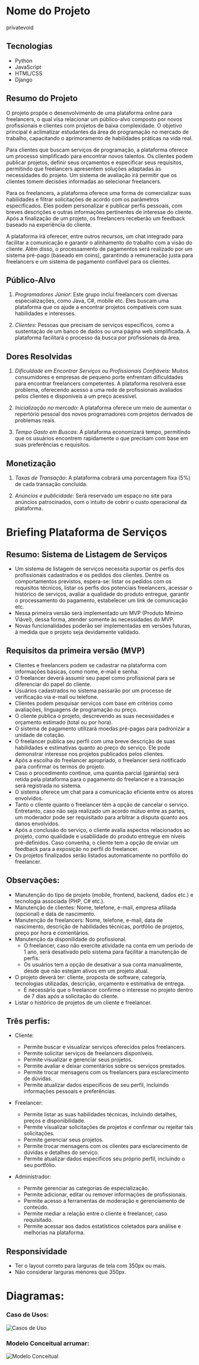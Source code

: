 # Nome do Projeto

privatevoid

## Tecnologias

* Python
* JavaScript
* HTML/CSS
* Django

## Resumo do Projeto

O projeto propõe o desenvolvimento de uma plataforma online para freelancers, o qual visa relacionar um público-alvo composto por novos profissionais e clientes com projetos de baixa complexidade. O objetivo principal é aclimatizar estudantes da área de programação no mercado de trabalho, capacitando o aprimoramento de habilidades práticas na vida real.

Para clientes que buscam serviços de programação, a plataforma oferece um processo simplificado para encontrar novos talentos. Os clientes podem publicar projetos, definir seus orçamentos e especificar seus requisitos, permitindo que freelancers apresentem soluções adaptadas às necessidades do projeto. Um sistema de avaliação irá permitir que os clientes tomem decisões informadas ao selecionar freelancers.

Para os freelancers, a plataforma oferece uma forma de comercializar suas habilidades e filtrar solicitações de acordo com os parâmetros especificados. Eles podem personalizar e publicar perfis pessoais, com breves descrições e outras informações pertinentes de interesse do cliente. Após a finalização de um projeto, os freelancers receberão um feedback baseado na experiência do cliente.

A plataforma irá oferecer, entre outros recursos, um chat integrado para facilitar a comunicação e garantir o alinhamento do trabalho com a visão do cliente. Além disso, o processamento de pagamentos será realizado por um sistema pré-pago (baseado em coins), garantindo a remuneração justa para freelancers e um sistema de pagamento confiável para os clientes.

## Público-Alvo

1. *Programadores Júnior*: Este grupo inclui freelancers com diversas especializações, como Java, C#, mobile etc. Eles buscam uma plataforma que os ajude a encontrar projetos compatíveis com suas habilidades e interesses. 

2. *Clientes*: Pessoas que precisam de serviços específicos, como a sustentação de um banco de dados ou uma página web simplificada. A plataforma facilitará o processo da busca por profissionais da área.

## Dores Resolvidas

1. *Dificuldade em Encontrar Serviços ou Profissionais Confiáveis*: Muitos consumidores e empresas de pequeno porte enfrentam dificuldades para encontrar freelancers competentes. A plataforma resolverá esse problema, oferecendo acesso a uma rede de profissionais avaliados pelos clientes e disponíveis a um preço acessível.

2. *Inicialização no mercado*: A plataforma oferece um meio de aumentar o repertório pessoal dos novos programadores com projetos derivados de problemas reais.

3. *Tempo Gasto em Buscas*: A plataforma economizará tempo, permitindo que os usuários encontrem rapidamente o que precisam com base em suas preferências e requisitos. 

## Monetização

1. *Taxas de Transação*: A plataforma cobrará uma porcentagem fixa (5%) de cada transação concluída.

2. *Anúncios e publicidade*: Será reservado um espaço no site para anúncios patrocinados, com o intuito de cobrir o custo operacional da plataforma.


# Briefing Plataforma de Serviços
## Resumo: Sistema de Listagem de Serviços

- Um sistema de listagem de serviços necessita suportar os perfis dos profissionais cadastrados e os pedidos dos clientes. Dentre os comportamentos previstos, espera-se: listar os pedidos com os requisitos técnicos, listar os perfis dos potenciais freelancers, acessar o histórico de serviços, avaliar a qualidade do produto entregue, garantir o processamento do pagamento, estabelecer um link de comunicação etc.
- Nessa primeira versão será implementado um MVP (Produto Mínimo Viável), dessa forma, atender somente às necessidades do MVP.
- Novas funcionalidades poderão ser implementadas em versões futuras, à medida que o projeto seja devidamente validado.

## Requisitos da primeira versão (MVP)

 - Clientes e freelancers podem se cadastrar na plataforma com informações básicas, como nome, e-mail e senha.
 - O freelancer deverá assumir seu papel como profissional para se diferenciar do papel do cliente.
 - Usuários cadastrados no sistema passarão por um processo de verificação via e-mail ou telefone.
 - Clientes podem pesquisar serviços com base em critérios como avaliações, linguagens de programação ou preço.
 - O cliente publica o projeto, descrevendo as suas necessidades e orçamento estimado (total ou por hora).
 - O sistema de pagamento utilizará moedas pré-pagas para padronizar a unidade de cotação.
 - O freelancer publica seu perfil com uma breve descrição de suas habilidades e estimativas quanto ao preço do serviço. Ele pode demonstrar interesse nos projetos publicados pelos clientes.
 - Após a escolha do freelancer apropriado, o freelancer será notificado para confirmar os termos do projeto.
 - Caso o procedimento continue, uma quantia parcial (garantia) será retida pela plataforma para o pagamento do freelancer e a transação será registrada no sistema.
 - O sistema oferece um chat para a comunicação eficiente entre os atores envolvidos.
 - Tanto o cliente quanto o freelancer têm a opção de cancelar o serviço. Entretanto, caso não seja realizado um acordo mútuo entre as partes, um moderador pode ser requisitado para arbitrar a disputa quanto aos danos envolvidos.
 - Após a conclusão do serviço, o cliente avalia aspectos relacionados ao projeto, como qualidade e usabilidade do produto entregue em níveis pré-definidos. Caso convenha, o cliente tem a opção de enviar um feedback para a exposição no perfil do freelancer.
 - Os projetos finalizados serão listados automaticamente no portfólio do freelancer.
   
## Observações:

 - Manutenção do tipo de projeto (mobile, frontend, backend, dados etc.) e tecnologia associada (PHP, C# etc.).
 - Manutenção de clientes: Nome, telefone, e-mail, empresa afiliada (opcional) e data de nascimento.
 - Manutenção de freelancers: Nome, telefone, e-mail, data de nascimento, descrição de habilidades técnicas, portfólio de projetos, preço por hora e comentários.
 - Manutenção da disponilidade do profissional.
    - O freelancer, caso não exercite atividade na conta em um período de 1 ano, será desativado pelo sistema para facilitar a manutenção de perfis.
    - Os usuários tem a opção de desativar a sua conta manualmente, desde que não estejam ativos em um projeto atual.
 - O projeto deverá ter: cliente, proposta de software, categoria, tecnologias utilizadas, descrição, orçamento e estimativa de entrega.
    -  É necessário que o freelancer confirme o interesse no projeto dentro de 7 dias após a solicitação do cliente.
 - Listar o histórico de projetos de um cliente e freelancer.

## Três perfis:

- Cliente:
  - Permite buscar e visualizar serviços oferecidos pelos freelancers.
  - Permite solicitar serviços de freelancers disponíveis.
  - Permite visualizar e gerenciar seus projetos.
  - Permite avaliar e deixar comentários sobre os serviços prestados.
  - Permite trocar mensagens com os freelancers para esclarecimento de dúvidas.
  - Permite atualizar dados específicos de seu perfil, incluindo informações pessoais e preferências.
    
- Freelancer:
  - Permite listar as suas habilidades técnicas, incluindo detalhes, preços e disponibilidade.
  - Permite visualizar solicitações de projetos e confirmar ou rejeitar tais solicitações.
  - Permite gerenciar seus projetos.
  - Permite trocar mensagens com os clientes para esclarecimento de dúvidas e detalhes do serviço.
  - Permite atualizar dados específicos seu próprio perfil, incluindo o seu portfólio.

- Administrador:
  - Permite gerenciar as categorias de especialização.
  - Permite adicionar, editar ou remover informações de profissionais.
  - Permite acesso a ferramentas de moderação e gerenciamento de conteúdo.
  - Permite mediar a relação entre o cliente e freelancer, caso requisitado.
  - Permite acessar aos dados estatísticos coletados para análise e melhorias na plataforma.
  
## Responsividade
- Ter o layout correto para larguras de tela com 350px ou mais.
- Não considerar larguras menores que 350px.

# Diagramas:

### Caso de Usos:
![Casos de Uso](docs/usecases.png)

### Modelo Conceitual arrumar:
![Modelo Conceitual](http://www.plantuml.com/plantuml/png/jPF1RjGm443l-GghLvGVG0YrXAsAL4hHRZzWcio60SSJZISheEh780uL1qxSkER7SEB6yWR4hRVns3Fp_2oVUWNHeRC5EYNzOaugIo744mFUr34sTuKnpymLTsYUcwqAkNRERCeEo1xdjkW-m75gXnRtxDR5NI_emPpjoH8qgvhNe60QD5VWQ-hGAOVzaCJYlaYivu9emTKeC-u-BP-4-3zCq-u5t9Ab1XhqPZV-g1tLuCE1I_Bw8dPvEH-yPj7z-ClILBx3pnefm8xV9EHw5dF10bDl37F0nk7aUtQqp0YxhvWjWik5N0j_HENPHX_Zg28G_TJ1ykf2w6kXyM7yVeJoJiO7YFVRU0q43MSmkObA269v9g8AGSj2AwUN8HYWnSxSA5dw-jUJLppDd2KaRnDJj1P9b0xpu8rJmHRoiLi57NngcMivEu2De54DpEiQ5ZdP_jJy_G19yXkdsABywzYDJo--EdYEsDn2_McHcg6yHUSd2JD7zxXunAZOAOw_c_mnakgDEr3-1vQ_MPPtwQcB9RWlo_mtvFdiygd7b4uiHLQORnIdw9gXity0)


